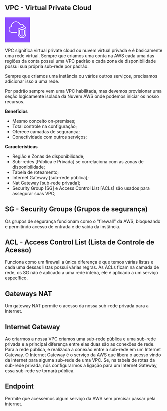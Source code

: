 ## VPC - Virtual Private Cloud
![AWS VPC](/aws/icon/aws-vpc.png)

VPC significa virtual private cloud ou nuvem virtual privada e é basicamente uma rede virtual. Sempre que criamos uma conta na AWS cada uma das regiões da conta possui uma VPC padrão e cada zona de disponibilidade possui sua própria sub-rede por padrão. 

Sempre que criamos uma instância ou vários outros serviços, precisamos adicionar isso a uma rede. 

Por padrão sempre vem uma VPC habilitada, mas devemos provisionar uma seção logicamente isolada da Nuvem AWS onde podemos iniciar os nosso recursos.

**Benefícios**
- Mesmo conceito on-premises;
- Total controle na configuração;
- Oferece camadas de segurança;
- Conectividade com outros serviços;

**Características**
- Região e Zonas de disponibilidade;
- Sub-redes [Pública e Privada] se correlaciona com as zonas de disponibilidade;
- Tabela de roteamento;
- Internet Gateway [sub-rede pública];
- Nat Gateway [sub-rede privada];
- Security Group [SG] e Access Control List [ACLs] são usados para assegurar suas VPC;

## SG - Security Groups (Grupos de segurança)
Os grupos de segurança funcionam como o "firewall" da AWS, bloqueando e permitindo acesso de entrada e de saída da instância.

## ACL - Access Control List (Lista de Controle de Acesso)
Funciona como um firewall a única diferença é que temos várias listas e cada uma dessas listas possui várias regras. As ACLs ficam na camada de rede, os SG não é aplicado a uma rede inteira, ele é aplicado a um serviço específico.

## Gateways NAT
Um gateway NAT permite o acesso da nossa sub-rede privada para a internet.

## Internet Gateway
Ao criarmos a nossa VPC criamos uma sub-rede pública e uma sub-rede privada e a principal diferença entre elas duas são as conexões de rede. 
Para a rede pública, é realizada a conexão entre a sub-rede em um Internet Gateway.
O Internet Gateway é o serviço da AWS que libera o acesso vindo da internet para alguma sub-rede de uma VPC. Se, na tabela de rotas da sub-rede privada, nós configurarmos a ligação para um Internet Gateway, essa sub-rede se tornará pública.

## Endpoint
Permite que acessemos algum serviço da AWS sem precisar passar pela internet.



